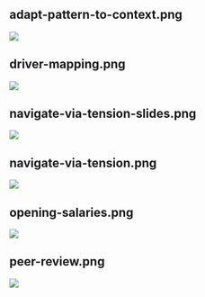 ## adapt-pattern-to-context.png

![](/img/en/process/adapt-pattern-to-context.png)

## driver-mapping.png

![](/img/en/process/driver-mapping.png)

## navigate-via-tension-slides.png

![](/img/en/process/navigate-via-tension-slides.png)

## navigate-via-tension.png

![](/img/en/process/navigate-via-tension.png)

## opening-salaries.png

![](/img/en/process/opening-salaries.png)

## peer-review.png

![](/img/en/process/peer-review.png)


